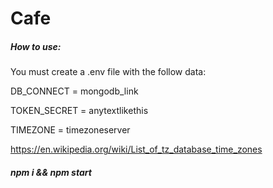 # Cafe

##### How to use:

You must create a .env file with the follow data:


DB_CONNECT = mongodb_link

TOKEN_SECRET = anytextlikethis

TIMEZONE = timezoneserver

https://en.wikipedia.org/wiki/List_of_tz_database_time_zones

##### npm i && npm start


